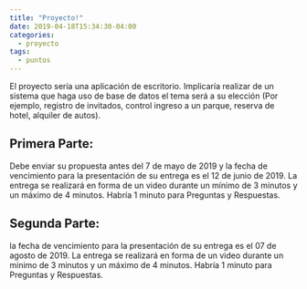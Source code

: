 ```yaml
---
title: "Proyecto!"
date: 2019-04-18T15:34:30-04:00
categories:
  - proyecto
tags:
  - puntos
---
```


El proyecto sería una aplicación de escritorio. Implicaría realizar de un sistema que haga uso de base de datos el tema será a su elección (Por ejemplo, registro de invitados, control ingreso a un parque, reserva de hotel, alquiler de autos).


## Primera Parte:

Debe enviar su propuesta antes del 7 de mayo de 2019 y la fecha de vencimiento para la presentación de su entrega es el 12 de junio de 2019. La entrega se realizará en forma de un video  durante un mínimo de 3 minutos y un máximo de 4 minutos. Habría 1 minuto para Preguntas y Respuestas.

## Segunda Parte:

la fecha de vencimiento para la presentación de su entrega es el 07 de agosto de 2019. La entrega se realizará en forma de un video  durante un mínimo de 3 minutos y un máximo de 4 minutos. Habría 1 minuto para Preguntas y Respuestas.
